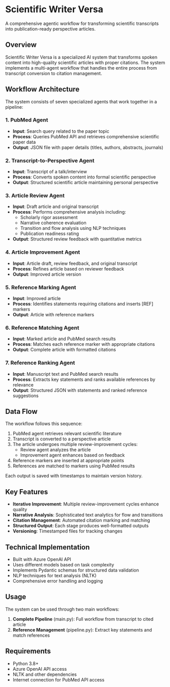 # Scientific Writer Versa

A comprehensive agentic workflow for transforming scientific transcripts into publication-ready perspective articles.

## Overview

Scientific Writer Versa is a specialized AI system that transforms spoken content into high-quality scientific articles with proper citations. The system implements a multi-agent workflow that handles the entire process from transcript conversion to citation management.

## Workflow Architecture

The system consists of seven specialized agents that work together in a pipeline:

### 1. PubMed Agent
- **Input**: Search query related to the paper topic
- **Process**: Queries PubMed API and retrieves comprehensive scientific paper data
- **Output**: JSON file with paper details (titles, authors, abstracts, journals)

### 2. Transcript-to-Perspective Agent
- **Input**: Transcript of a talk/interview
- **Process**: Converts spoken content into formal scientific perspective
- **Output**: Structured scientific article maintaining personal perspective

### 3. Article Review Agent
- **Input**: Draft article and original transcript
- **Process**: Performs comprehensive analysis including:
  - Scholarly rigor assessment
  - Narrative coherence evaluation
  - Transition and flow analysis using NLP techniques
  - Publication readiness rating
- **Output**: Structured review feedback with quantitative metrics

### 4. Article Improvement Agent
- **Input**: Article draft, review feedback, and original transcript
- **Process**: Refines article based on reviewer feedback
- **Output**: Improved article version

### 5. Reference Marking Agent
- **Input**: Improved article
- **Process**: Identifies statements requiring citations and inserts [REF] markers
- **Output**: Article with reference markers

### 6. Reference Matching Agent
- **Input**: Marked article and PubMed search results
- **Process**: Matches each reference marker with appropriate citations
- **Output**: Complete article with formatted citations

### 7. Reference Ranking Agent
- **Input**: Manuscript text and PubMed search results
- **Process**: Extracts key statements and ranks available references by relevance
- **Output**: Structured JSON with statements and ranked reference suggestions

## Data Flow

The workflow follows this sequence:

1. PubMed agent retrieves relevant scientific literature
2. Transcript is converted to a perspective article
3. The article undergoes multiple review-improvement cycles:
   - Review agent analyzes the article
   - Improvement agent enhances based on feedback
4. Reference markers are inserted at appropriate points
5. References are matched to markers using PubMed results

Each output is saved with timestamps to maintain version history.

## Key Features

- **Iterative Improvement**: Multiple review-improvement cycles enhance quality
- **Narrative Analysis**: Sophisticated text analytics for flow and transitions
- **Citation Management**: Automated citation marking and matching
- **Structured Output**: Each stage produces well-formatted outputs
- **Versioning**: Timestamped files for tracking changes

## Technical Implementation

- Built with Azure OpenAI API
- Uses different models based on task complexity
- Implements Pydantic schemas for structured data validation
- NLP techniques for text analysis (NLTK)
- Comprehensive error handling and logging

## Usage

The system can be used through two main workflows:

1. **Complete Pipeline** (main.py): Full workflow from transcript to cited article
2. **Reference Management** (pipeline.py): Extract key statements and match references

## Requirements

- Python 3.8+
- Azure OpenAI API access
- NLTK and other dependencies
- Internet connection for PubMed API access